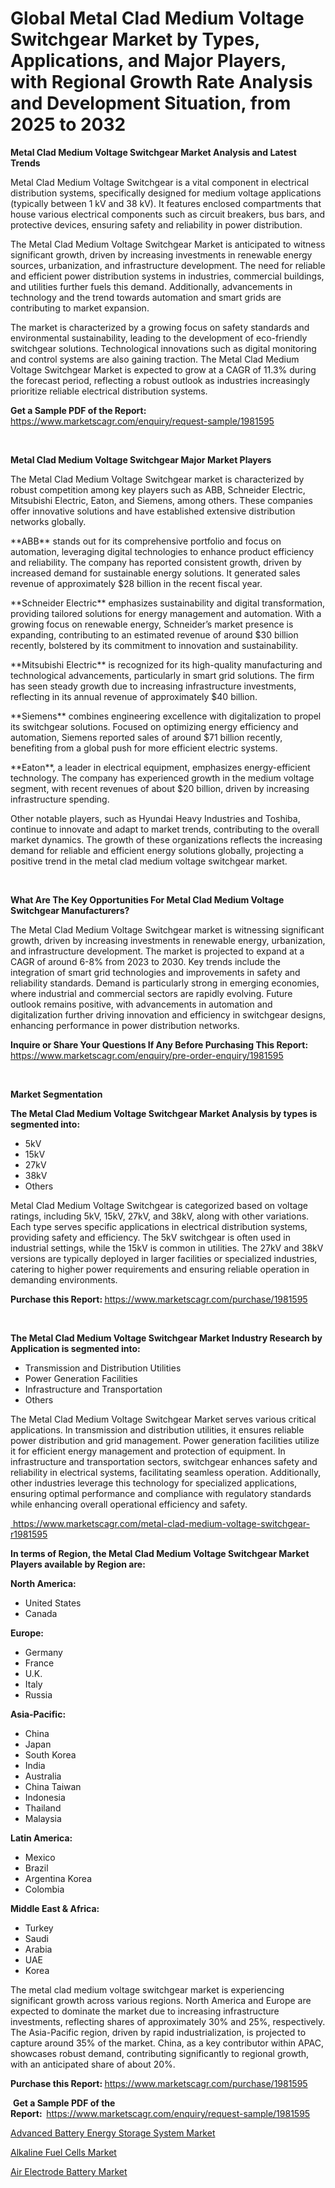 <p><h1>Global Metal Clad Medium Voltage Switchgear Market by Types, Applications, and Major Players, with Regional Growth Rate Analysis and Development Situation, from 2025 to 2032</h1></p><p><strong>Metal Clad Medium Voltage Switchgear Market Analysis and Latest Trends</strong></p>
<p><p>Metal Clad Medium Voltage Switchgear is a vital component in electrical distribution systems, specifically designed for medium voltage applications (typically between 1 kV and 38 kV). It features enclosed compartments that house various electrical components such as circuit breakers, bus bars, and protective devices, ensuring safety and reliability in power distribution.</p><p>The Metal Clad Medium Voltage Switchgear Market is anticipated to witness significant growth, driven by increasing investments in renewable energy sources, urbanization, and infrastructure development. The need for reliable and efficient power distribution systems in industries, commercial buildings, and utilities further fuels this demand. Additionally, advancements in technology and the trend towards automation and smart grids are contributing to market expansion.</p><p>The market is characterized by a growing focus on safety standards and environmental sustainability, leading to the development of eco-friendly switchgear solutions. Technological innovations such as digital monitoring and control systems are also gaining traction. The Metal Clad Medium Voltage Switchgear Market is expected to grow at a CAGR of 11.3% during the forecast period, reflecting a robust outlook as industries increasingly prioritize reliable electrical distribution systems.</p></p>
<p><strong>Get a Sample PDF of the Report:&nbsp;</strong> <a href="https://www.marketscagr.com/enquiry/request-sample/1981595?utm_campaign=1869&utm_medium=2&utm_source=Github&utm_content=ia&utm_term=07042025&utm_id=metal-clad-medium-voltage-switchgear">https://www.marketscagr.com/enquiry/request-sample/1981595</a></p>
<p>&nbsp;</p>
<p><strong>Metal Clad Medium Voltage Switchgear Major Market Players</strong></p>
<p><p>The Metal Clad Medium Voltage Switchgear market is characterized by robust competition among key players such as ABB, Schneider Electric, Mitsubishi Electric, Eaton, and Siemens, among others. These companies offer innovative solutions and have established extensive distribution networks globally.</p><p>**ABB** stands out for its comprehensive portfolio and focus on automation, leveraging digital technologies to enhance product efficiency and reliability. The company has reported consistent growth, driven by increased demand for sustainable energy solutions. It generated sales revenue of approximately $28 billion in the recent fiscal year.</p><p>**Schneider Electric** emphasizes sustainability and digital transformation, providing tailored solutions for energy management and automation. With a growing focus on renewable energy, Schneider’s market presence is expanding, contributing to an estimated revenue of around $30 billion recently, bolstered by its commitment to innovation and sustainability.</p><p>**Mitsubishi Electric** is recognized for its high-quality manufacturing and technological advancements, particularly in smart grid solutions. The firm has seen steady growth due to increasing infrastructure investments, reflecting in its annual revenue of approximately $40 billion.</p><p>**Siemens** combines engineering excellence with digitalization to propel its switchgear solutions. Focused on optimizing energy efficiency and automation, Siemens reported sales of around $71 billion recently, benefiting from a global push for more efficient electric systems.</p><p>**Eaton**, a leader in electrical equipment, emphasizes energy-efficient technology. The company has experienced growth in the medium voltage segment, with recent revenues of about $20 billion, driven by increasing infrastructure spending.</p><p>Other notable players, such as Hyundai Heavy Industries and Toshiba, continue to innovate and adapt to market trends, contributing to the overall market dynamics. The growth of these organizations reflects the increasing demand for reliable and efficient energy solutions globally, projecting a positive trend in the metal clad medium voltage switchgear market.</p></p>
<p>&nbsp;</p>
<p><strong>What Are The Key Opportunities For Metal Clad Medium Voltage Switchgear Manufacturers?</strong></p>
<p><p>The Metal Clad Medium Voltage Switchgear market is witnessing significant growth, driven by increasing investments in renewable energy, urbanization, and infrastructure development. The market is projected to expand at a CAGR of around 6-8% from 2023 to 2030. Key trends include the integration of smart grid technologies and improvements in safety and reliability standards. Demand is particularly strong in emerging economies, where industrial and commercial sectors are rapidly evolving. Future outlook remains positive, with advancements in automation and digitalization further driving innovation and efficiency in switchgear designs, enhancing performance in power distribution networks.</p></p>
<p><strong>Inquire or Share Your Questions If Any Before Purchasing This Report:</strong> <a href="https://www.marketscagr.com/enquiry/pre-order-enquiry/1981595?utm_campaign=1869&utm_medium=2&utm_source=Github&utm_content=ia&utm_term=07042025&utm_id=metal-clad-medium-voltage-switchgear">https://www.marketscagr.com/enquiry/pre-order-enquiry/1981595</a></p>
<p>&nbsp;</p>
<p><strong>Market Segmentation</strong></p>
<p><strong>The Metal Clad Medium Voltage Switchgear Market Analysis by types is segmented into:</strong></p>
<p><ul><li>5kV</li><li>15kV</li><li>27kV</li><li>38kV</li><li>Others</li></ul></p>
<p><p>Metal Clad Medium Voltage Switchgear is categorized based on voltage ratings, including 5kV, 15kV, 27kV, and 38kV, along with other variations. Each type serves specific applications in electrical distribution systems, providing safety and efficiency. The 5kV switchgear is often used in industrial settings, while the 15kV is common in utilities. The 27kV and 38kV versions are typically deployed in larger facilities or specialized industries, catering to higher power requirements and ensuring reliable operation in demanding environments.</p></p>
<p><strong>Purchase this Report:&nbsp;</strong><a href="https://www.marketscagr.com/purchase/1981595?utm_campaign=1869&utm_medium=2&utm_source=Github&utm_content=ia&utm_term=07042025&utm_id=metal-clad-medium-voltage-switchgear">https://www.marketscagr.com/purchase/1981595</a></p>
<p>&nbsp;</p>
<p><strong>The Metal Clad Medium Voltage Switchgear Market Industry Research by Application is segmented into:</strong></p>
<p><ul><li>Transmission and Distribution Utilities</li><li>Power Generation Facilities</li><li>Infrastructure and Transportation</li><li>Others</li></ul></p>
<p><p>The Metal Clad Medium Voltage Switchgear Market serves various critical applications. In transmission and distribution utilities, it ensures reliable power distribution and grid management. Power generation facilities utilize it for efficient energy management and protection of equipment. In infrastructure and transportation sectors, switchgear enhances safety and reliability in electrical systems, facilitating seamless operation. Additionally, other industries leverage this technology for specialized applications, ensuring optimal performance and compliance with regulatory standards while enhancing overall operational efficiency and safety.</p></p>
<p><a href="https://www.marketscagr.com/metal-clad-medium-voltage-switchgear-r1981595?utm_campaign=1869&utm_medium=2&utm_source=Github&utm_content=ia&utm_term=07042025&utm_id=metal-clad-medium-voltage-switchgear">&nbsp;https://www.marketscagr.com/metal-clad-medium-voltage-switchgear-r1981595</a></p>
<p><strong>In terms of Region, the Metal Clad Medium Voltage Switchgear Market Players available by Region are:</strong></p>
<p>
    <p> <strong> North America: </strong>
        <ul>
            <li>United States</li>
            <li>Canada</li>
        </ul>
        </p> 
    <p> <strong> Europe: </strong>
        <ul>
            <li>Germany</li>
            <li>France</li>
            <li>U.K.</li>
            <li>Italy</li>
            <li>Russia</li>
        </ul>
        </p> 
    <p> <strong> Asia-Pacific: </strong>
        <ul>
            <li>China</li>
            <li>Japan</li>
            <li>South Korea</li>
            <li>India</li>
            <li>Australia</li>
            <li>China Taiwan</li>
            <li>Indonesia</li>
            <li>Thailand</li>
            <li>Malaysia</li>
        </ul>
        </p> 
    <p> <strong> Latin America: </strong>
        <ul>
            <li>Mexico</li>
            <li>Brazil</li>
            <li>Argentina Korea</li>
            <li>Colombia</li>
        </ul>
        </p> 
    <p> <strong> Middle East & Africa: </strong>
        <ul>
            <li>Turkey</li>
            <li>Saudi</li>
            <li>Arabia</li>
            <li>UAE</li>
            <li>Korea</li>
        </ul>
    </p>
    </p>
<p><p>The metal clad medium voltage switchgear market is experiencing significant growth across various regions. North America and Europe are expected to dominate the market due to increasing infrastructure investments, reflecting shares of approximately 30% and 25%, respectively. The Asia-Pacific region, driven by rapid industrialization, is projected to capture around 35% of the market. China, as a key contributor within APAC, showcases robust demand, contributing significantly to regional growth, with an anticipated share of about 20%.</p></p>
<p><strong>Purchase this Report: </strong><a href="https://www.marketscagr.com/purchase/1981595?utm_campaign=1869&utm_medium=2&utm_source=Github&utm_content=ia&utm_term=07042025&utm_id=metal-clad-medium-voltage-switchgear">https://www.marketscagr.com/purchase/1981595</a></p>
<p>&nbsp;<strong>Get a Sample PDF of the Report:&nbsp;&nbsp;</strong><a href="https://www.marketscagr.com/enquiry/request-sample/1981595?utm_campaign=1869&utm_medium=2&utm_source=Github&utm_content=ia&utm_term=07042025&utm_id=metal-clad-medium-voltage-switchgear">https://www.marketscagr.com/enquiry/request-sample/1981595</a></p>
<p><strong></strong></p>
<p><p><a href="https://github.com/ekerswenzlb0/Market-Research-Report-List-1/blob/main/advanced-battery-energy-storage-system-market.md?utm_campaign=1869&utm_medium=2&utm_source=Github&utm_content=ia&utm_term=07042025&utm_id=metal-clad-medium-voltage-switchgear">Advanced Battery Energy Storage System Market</a></p><p><a href="https://github.com/provorikovar/Market-Research-Report-List-7/blob/main/alkaline-fuel-cells-market.md?utm_campaign=1869&utm_medium=2&utm_source=Github&utm_content=ia&utm_term=07042025&utm_id=metal-clad-medium-voltage-switchgear">Alkaline Fuel Cells Market</a></p><p><a href="https://github.com/CliffMedina6/Market-Research-Report-List-7/blob/main/air-electrode-battery-market.md?utm_campaign=1869&utm_medium=2&utm_source=Github&utm_content=ia&utm_term=07042025&utm_id=metal-clad-medium-voltage-switchgear">Air Electrode Battery Market</a></p></p>